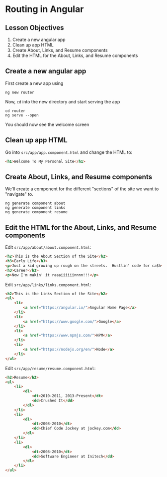 # Routing in Angular

## Lesson Objectives

1. Create a new angular app
1. Clean up app HTML
1. Create About, Links, and Resume components
1. Edit the HTML for the About, Links, and Resume components

## Create a new angular app

First create a new app using

```
ng new router
```

Now, `cd` into the new directory and start serving the app

```
cd router
ng serve --open
```

You should now see the welcome screen

## Clean up app HTML

Go into `src/app/app.component.html` and change the HTML to:

```html
<h1>Welcome To My Personal Site</h1>
```

## Create About, Links, and Resume components

We'll create a component for the different "sections" of the site we want to "navigate" to.

```
ng generate component about
ng generate component links
ng generate component resume
```

## Edit the HTML for the About, Links, and Resume components

Edit `src/app/about/about.component.html`:

```html
<h2>This is the About Section of the Site</h2>
<h3>Early Life</h3>
<p>Just a kid growing up rough on the streets.  Hustlin' code for ca$h</p>
<h3>Career</h3>
<p>Now I'm makin' it raaaiiiiiinnnn!!!</p>
```

Edit `src/app/links/links.component.html`:

```html
<h2>This is the Links Section of the Site</h2>
<ul>
    <li>
        <a href="https://angular.io/">Angular Home Page</a>
    </li>
    <li>
        <a href="https://www.google.com/">Google</a>
    </li>
    <li>
        <a href="https://www.npmjs.com/">NPM</a>
    </li>
    <li>
        <a href="https://nodejs.org/en/">Node</a>
    </li>
</ul>
```

Edit `src/app/resume/resume.component.html`:

```html
<h2>Resume</h2>
<ul>
    <li>
        <dl>
            <dt>2010-2011, 2013-Present</dt>
            <dd>Crushed It</dd>
        </dl>
    </li>
    <li>
        <dl>
            <dt>2008-2010</dt>
            <dd>Chief Code Jockey at jockey.com</dd>
        </dl>
    </li>
    <li>
        <dl>
            <dt>2008-2010</dt>
            <dd>Software Engineer at Initech</dd>
        </dl>
    </li>
</ul>
```
